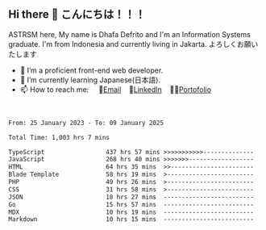 ## Hi there 👋 こんにちは！！！
ASTRSM here, My name is Dhafa Defrito and I'm an Information Systems graduate. I'm from Indonesia and currently living in Jakarta. よろしくお願いたします

- 🔭 I’m a proficient front-end web developer.
- 🌱 I’m currently learning Japanese(日本語).
- 📫 How to reach me: &nbsp;&nbsp;&nbsp;&nbsp;📧[Email](ddefrito@gmail.com)&nbsp;&nbsp;&nbsp;&nbsp;💼[LinkedIn](https://www.linkedin.com/in/dhafa-defrita-rama-yudistira-9357a9229/)&nbsp;&nbsp;&nbsp;&nbsp;👨‍🎨[Portofolio](https://ddefrito.vercel.app/)
<br>
<!-- <p align="left">
<a href="https://github.com/ASTRSM">
  <img height="180em" src="https://github-readme-stats-eight-theta.vercel.app/api?username=ASTRSM&show_icons=true&theme=dracula&include_all_commits=true&count_private=true"/>
  <img height="180em" src="https://github-readme-stats-eight-theta.vercel.app/api/top-langs/?username=ASTRSM&layout=compact&langs_count=8&theme=dracula"/>
</a>
</p> -->

<!--START_SECTION:waka-->

```txt
From: 25 January 2023 - To: 09 January 2025

Total Time: 1,003 hrs 7 mins

TypeScript                 437 hrs 57 mins >>>>>>>>>>>--------------   43.66 %
JavaScript                 268 hrs 40 mins >>>>>>>------------------   26.78 %
HTML                       64 hrs 35 mins  >>-----------------------   06.44 %
Blade Template             58 hrs 19 mins  >------------------------   05.82 %
PHP                        49 hrs 26 mins  >------------------------   04.93 %
CSS                        31 hrs 58 mins  >------------------------   03.19 %
JSON                       18 hrs 27 mins  -------------------------   01.84 %
Go                         15 hrs 57 mins  -------------------------   01.59 %
MDX                        10 hrs 19 mins  -------------------------   01.03 %
Markdown                   10 hrs 15 mins  -------------------------   01.02 %
```

<!--END_SECTION:waka-->
